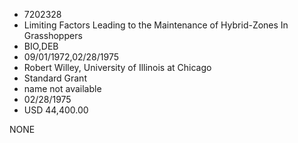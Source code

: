 * 7202328
* Limiting Factors Leading to the Maintenance of Hybrid-Zones In Grasshoppers
* BIO,DEB
* 09/01/1972,02/28/1975
* Robert Willey, University of Illinois at Chicago
* Standard Grant
*   name not available
* 02/28/1975
* USD 44,400.00

NONE